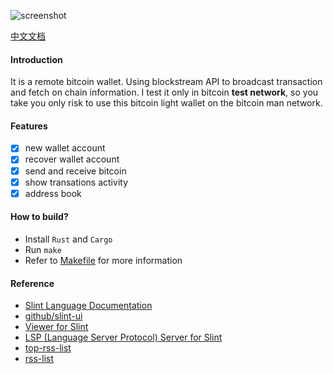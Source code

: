 ![screenshot](./screenshot/bitbox-en.png)

[中文文档](./README.zh-CN.md)

#### Introduction
It is a remote bitcoin wallet. Using blockstream API to broadcast transaction and fetch on chain information. I test it only in bitcoin **test network**, so you take you only risk to use this bitcoin light wallet on the bitcoin man network.

#### Features
- [x] new wallet account
- [x] recover wallet account
- [x] send and receive bitcoin
- [x] show transations activity
- [x] address book

#### How to build?
- Install `Rust` and `Cargo`
- Run `make`
- Refer to [Makefile](./Makefile) for more information

#### Reference
- [Slint Language Documentation](https://slint-ui.com/releases/1.0.0/docs/slint/)
- [github/slint-ui](https://github.com/slint-ui/slint)
- [Viewer for Slint](https://github.com/slint-ui/slint/tree/master/tools/viewer)
- [LSP (Language Server Protocol) Server for Slint](https://github.com/slint-ui/slint/tree/master/tools/lsp)
- [top-rss-list](https://github.com/weekend-project-space/top-rss-list)
- [rss-list](https://github.com/saveweb/rss-list)
